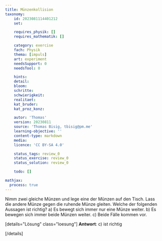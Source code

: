 ```yaml
---
title: Münzenkollision
taxonomy:
	id: 2023081114401212
	set:

	requires_physik: []
	requires_mathematik: []

	category: exercise
	fach: Physik
	thema: [impuls]
	art: experiment
	needsSupport: 0
	needsTool: 0

	hints: 
	detail: 
	bloom: 
	schritte: 
	schwierigkeit: 
	realitaet:
	kat_bruder:
	kat_proz_konz: 

	autor: 'Thomas'
	version: 20230811
	source: 'Thomas Bisig, tbisig@pm.me'
	learning-objective: ''
	content-type: markdown
	media:
	licence: 'CC BY-SA 4.0'

	status_tags: review_0
	status_exercise: review_0
	status_solution: review_0

	todo: []

mathjax:
  process: true
---
```


Nimm zwei gleiche Münzen und lege eine der Münzen auf den Tisch. Lass die andere Münze gegen die ruhende Münze gleiten.
Welche der folgenden Aussagen ist richtig?
a) Es bewegt sich immer nur eine Münze weiter.
b) Es bewegen sich immer beide Münzen weiter.
c) Beide Fälle kommen vor.

[details="Lösung" class="loesung"]
**Antwort**:
c) ist richtig

[/details]